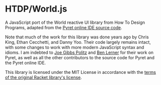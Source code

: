 # HTDP/World.js

A JavaScript port of the World reactive UI library from How To Design Programs, adapted from the [Pyret online IDE source code](https://github.com/brownplt/code.pyret.org).

Note that much of the work for this library was done years ago by Chris King, Ethan Cecchetti, and Danny Yoo. Their code largely remains intact, with some changes to work with more modern JavaScript syntax and idioms. I am indebted to [Joe Gibbs Politz](https://twitter.com/joepolitz) and [Ben Lerner](https://www.khoury.northeastern.edu/people/benjamin-lerner/) for their work on Pyret, as well as all the other contributors to the source code for Pyret and the Pyret online IDE.

This library is licensed under the MIT License in accordance with the [terms of the original Racket library's license](https://github.com/racket/htdp/blob/master/LICENSE).
